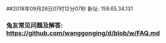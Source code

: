 ##2018年09月28日07时12分07秒 新址: 159.65.34.131
### 兔友常见问题及解答: https://github.com/wanggonging/d/blob/w/FAQ.md
